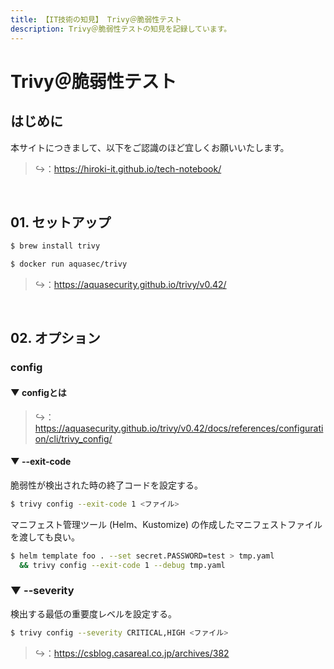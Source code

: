 ```yaml
---
title: 【IT技術の知見】 Trivy＠脆弱性テスト
description: Trivy＠脆弱性テストの知見を記録しています。
---
```


# Trivy＠脆弱性テスト

## はじめに

本サイトにつきまして、以下をご認識のほど宜しくお願いいたします。

> ↪️：https://hiroki-it.github.io/tech-notebook/

<br>

## 01. セットアップ

```bash
$ brew install trivy
```

```bash
$ docker run aquasec/trivy
```

> ↪️：https://aquasecurity.github.io/trivy/v0.42/

<br>

## 02. オプション

### config

#### ▼ configとは

> ↪️：https://aquasecurity.github.io/trivy/v0.42/docs/references/configuration/cli/trivy_config/

#### ▼ --exit-code

脆弱性が検出された時の終了コードを設定する。

```bash
$ trivy config --exit-code 1 <ファイル>
```

マニフェスト管理ツール (Helm、Kustomize) の作成したマニフェストファイルを渡しても良い。

```bash
$ helm template foo . --set secret.PASSWORD=test > tmp.yaml
  && trivy config --exit-code 1 --debug tmp.yaml
```

### ▼ --severity

検出する最低の重要度レベルを設定する。

```bash
$ trivy config --severity CRITICAL,HIGH <ファイル>
```

> ↪️：https://csblog.casareal.co.jp/archives/382

<br>
